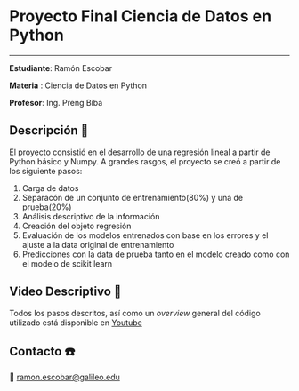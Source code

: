 # Proyecto Final Ciencia de Datos en Python 

___

**Estudiante**: Ramón Escobar

**Materia** : Ciencia de Datos en Python 

**Profesor**: Ing. Preng Biba

## Descripción :wrench:
El proyecto consistió en el desarrollo de una regresión lineal a partir de Python básico y Numpy. 
A grandes rasgos, el proyecto se creó a partir de los siguiente pasos:

1. Carga de datos 
2. Separacón de un conjunto de entrenamiento(80%) y una de prueba(20%)
3. Análisis descriptivo de la información 
4. Creación del objeto regresión 
5. Evaluación de los modelos entrenados con base en los errores y el ajuste a la data original de entrenamiento
6. Predicciones con la data de prueba tanto en el modelo creado como con el modelo de scikit learn

## Video Descriptivo :movie_camera:
Todos los pasos descritos, así como un *overview* general del código utilizado está disponible en [Youtube](https://youtu.be/O4KMS9w80f0)

## Contacto :telephone:
:e-mail: ramon.escobar@galileo.edu